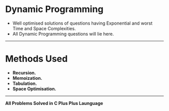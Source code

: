 # Dynamic Programming
* Well optimised solutions of questions having Exponential and worst Time and Space Complexities. 
* All Dynamic Programming questions will lie here.
---
# Methods Used
* **Recursion.**
* **Memoization.**
* **Tabulation.**
* **Space Optimisation.**
---
**All Problems Solved in C Plus Plus Launguage**
